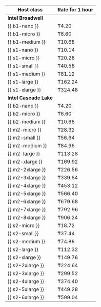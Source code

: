 Host class | Rate for 1 hour
----- | -----
**Intel Broadwell** |
{{ b1-nano }} | ₸4.20
{{ b1-micro }} | ₸6.60
{{ b1-medium }} | ₸10.68
{{ s1-nano }} | ₸10.14
{{ s1-micro }} | ₸20.28
{{ s1-small }} | ₸40.56
{{ s1-medium }} | ₸81.12
{{ s1-large }} | ₸162.24
{{ s1-xlarge }} | ₸324.48
**Intel Cascade Lake** |	
{{ b2-nano }} | ₸4.20
{{ b2-micro }} | ₸6.60
{{ b2-medium }} | ₸10.68
{{ m2-micro }} | ₸28.32
{{ m2-small }} | ₸56.64
{{ m2-medium }} | ₸84.96
{{ m2-large }} | ₸113.28
{{ m2-xlarge }} | ₸169.92
{{ m2-2xlarge }} | ₸226.56
{{ m2-3xlarge }} | ₸339.84
{{ m2-4xlarge }} | ₸453.12
{{ m2-5xlarge }} | ₸566.40
{{ m2-6xlarge }} | ₸679.68
{{ m2-7xlarge }} | ₸792.96
{{ m2-8xlarge }} | ₸906.24
{{ s2-micro }} | ₸18.72
{{ s2-small }} | ₸37.44
{{ s2-medium }} | ₸74.88
{{ s2-large }} | ₸112.32
{{ s2-xlarge }} | ₸149.76
{{ s2-2xlarge }} | ₸224.64
{{ s2-3xlarge }} | ₸299.52
{{ s2-4xlarge }} | ₸374.40
{{ s2-5xlarge }} | ₸449.28
{{ s2-6xlarge }} | ₸599.04
